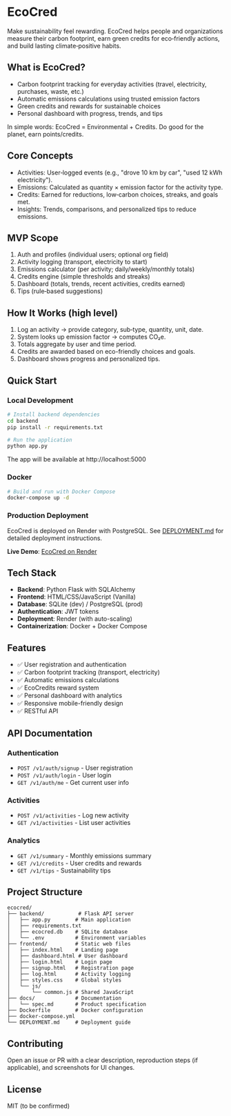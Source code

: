 EcoCred
=================================
Make sustainability feel rewarding. EcoCred helps people and organizations measure their carbon footprint, earn green credits for eco‑friendly actions, and build lasting climate‑positive habits.

What is EcoCred?
---------------------------------
- Carbon footprint tracking for everyday activities (travel, electricity, purchases, waste, etc.)
- Automatic emissions calculations using trusted emission factors
- Green credits and rewards for sustainable choices
- Personal dashboard with progress, trends, and tips

In simple words: EcoCred = Environmental + Credits. Do good for the planet, earn points/credits.

Core Concepts
---------------------------------
- Activities: User‑logged events (e.g., "drove 10 km by car", "used 12 kWh electricity").
- Emissions: Calculated as quantity × emission factor for the activity type.
- Credits: Earned for reductions, low‑carbon choices, streaks, and goals met.
- Insights: Trends, comparisons, and personalized tips to reduce emissions.

MVP Scope
---------------------------------
1) Auth and profiles (individual users; optional org field)
2) Activity logging (transport, electricity to start)
3) Emissions calculator (per activity; daily/weekly/monthly totals)
4) Credits engine (simple thresholds and streaks)
5) Dashboard (totals, trends, recent activities, credits earned)
6) Tips (rule‑based suggestions)

How It Works (high level)
---------------------------------
1) Log an activity → provide category, sub‑type, quantity, unit, date.
2) System looks up emission factor → computes CO₂e.
3) Totals aggregate by user and time period.
4) Credits are awarded based on eco-friendly choices and goals.
5) Dashboard shows progress and personalized tips.

## Quick Start

### Local Development
```bash
# Install backend dependencies
cd backend
pip install -r requirements.txt

# Run the application
python app.py
```

The app will be available at http://localhost:5000


### Docker
```bash
# Build and run with Docker Compose
docker-compose up -d
```

### Production Deployment
EcoCred is deployed on Render with PostgreSQL. See [DEPLOYMENT.md](DEPLOYMENT.md) for detailed deployment instructions.

**Live Demo**: [EcoCred on Render](https://your-render-app-url.onrender.com)

## Tech Stack
- **Backend**: Python Flask with SQLAlchemy
- **Frontend**: HTML/CSS/JavaScript (Vanilla)
- **Database**: SQLite (dev) / PostgreSQL (prod)
- **Authentication**: JWT tokens
- **Deployment**: Render (with auto-scaling)
- **Containerization**: Docker + Docker Compose

## Features
- ✅ User registration and authentication
- ✅ Carbon footprint tracking (transport, electricity)
- ✅ Automatic emissions calculations
- ✅ EcoCredits reward system
- ✅ Personal dashboard with analytics
- ✅ Responsive mobile-friendly design
- ✅ RESTful API

## API Documentation

### Authentication
- `POST /v1/auth/signup` - User registration
- `POST /v1/auth/login` - User login
- `GET /v1/auth/me` - Get current user info

### Activities
- `POST /v1/activities` - Log new activity
- `GET /v1/activities` - List user activities

### Analytics
- `GET /v1/summary` - Monthly emissions summary
- `GET /v1/credits` - User credits and rewards
- `GET /v1/tips` - Sustainability tips

## Project Structure
```
ecocred/
├── backend/           # Flask API server
│   ├── app.py        # Main application
│   ├── requirements.txt
│   ├── ecocred.db    # SQLite database
│   └── .env          # Environment variables
├── frontend/         # Static web files
│   ├── index.html    # Landing page
│   ├── dashboard.html # User dashboard
│   ├── login.html    # Login page
│   ├── signup.html   # Registration page
│   ├── log.html      # Activity logging
│   ├── styles.css    # Global styles
│   └── js/
│       └── common.js # Shared JavaScript
├── docs/             # Documentation
│   └── spec.md       # Product specification
├── Dockerfile        # Docker configuration
├── docker-compose.yml
└── DEPLOYMENT.md     # Deployment guide
```

## Contributing
Open an issue or PR with a clear description, reproduction steps (if applicable), and screenshots for UI changes.

## License
MIT (to be confirmed)
